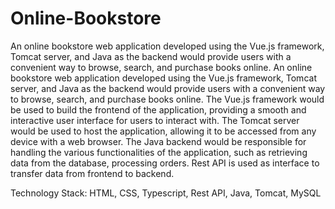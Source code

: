 # Online-Bookstore
An online bookstore web application developed using the Vue.js framework, Tomcat server, and Java as the backend would provide users with a convenient way to browse, search, and purchase books online. 
An online bookstore web application developed using the Vue.js framework, Tomcat server, and Java as the backend would
provide users with a convenient way to browse, search, and purchase books online. The Vue.js framework would be used to
build the frontend of the application, providing a smooth and interactive user interface for users to interact with. The
Tomcat server would be used to host the application, allowing it to be accessed from any device with a web browser. The
Java backend would be responsible for handling the various functionalities of the application, such as retrieving data from
the database, processing orders. Rest API is used as interface to transfer data from frontend to backend.

Technology Stack: HTML, CSS, Typescript, Rest API, Java, Tomcat, MySQL
